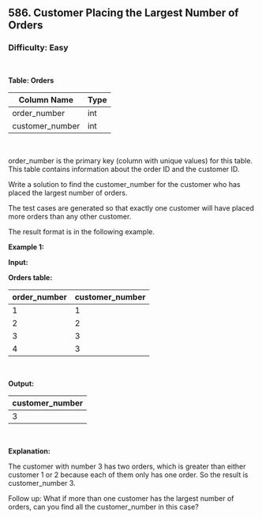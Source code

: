 ## 586. Customer Placing the Largest Number of Orders
### Difficulty: Easy
<br>


**Table: Orders**

| Column Name     | Type     |
|-----------------|----------|
| order_number    | int      |
| customer_number | int      |
<br>

order_number is the primary key (column with unique values) for this table.
This table contains information about the order ID and the customer ID.




Write a solution to find the customer_number for the customer who has placed the largest number of orders.

The test cases are generated so that exactly one customer will have placed more orders than any other customer.

The result format is in the following example.


**Example 1:**

**Input:** 


**Orders table:**


| order_number | customer_number |
|--------------|-----------------|
| 1            | 1               |
| 2            | 2               |
| 3            | 3               |
| 4            | 3               |
<br>

**Output:** 


| customer_number |
|-----------------|
| 3               |
<br>

**Explanation:**

 
The customer with number 3 has two orders, which is greater than either customer 1 or 2 because each of them only has one order. 
So the result is customer_number 3.



Follow up: What if more than one customer has the largest number of orders, can you find all the customer_number in this case?
